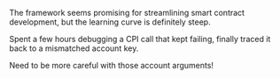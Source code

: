 The framework seems promising for streamlining smart contract development, but the learning curve is definitely steep.

Spent a few hours debugging a CPI call that kept failing, finally traced it back to a mismatched account key.

Need to be more careful with those account arguments!